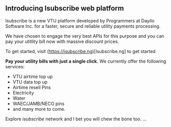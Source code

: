 ## Introducing Isubscribe web platform

Isubscribe is a new VTU platform developed by Programmers at Dayilo Software Inc. for a faster, secure and reliable utility payments processing.

We have chosen to engage the very best APIs for this purpose and you can pay your utitlity bill now with massive discount prices.

To get started, visit (https://isubscribe.ng)[Isubscribe.ng] to get started

**__Pay your utility bills with just a single click.__**
We currently offer the following services:
* VTU airtime top up
* VTU data top up
* Airtime resell Pins
* Electricity
* Water
* WAEC/JAMB/NECO pins
* and many more to come.

Explore _isubscribe_ network and I bet you will chew the bone too.
...
